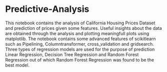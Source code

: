 # Predictive-Analysis
This notebook contains the analysis of California Housing Prices Dataset and prediction of prices given some features.
Useful insights about the data are obtained through the analysis and plotting meaningfull plots using matplotlib.
The notebook contains some advanced features of scikitlearn such as Pipelining, Columntransformer, cross_validation and gridsearch.
Three types of regression models are used for the purpose of prediction Linear Regression, Decision Tree Regression and Random Forest Regression out of which Random Forest Regression was found to be the best model.
